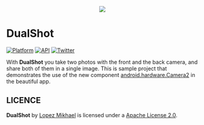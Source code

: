 <p align="center"><img src="http://i66.tinypic.com/20qe4cj.png"></p>

DualShot
=========
[![Platform](https://img.shields.io/badge/platform-android-green.svg)](http://developer.android.com/index.html)
[![API](https://img.shields.io/badge/API-21%2B-brightgreen.svg?style=flat)](https://android-arsenal.com/api?level=21)
[![Twitter](https://img.shields.io/badge/Twitter-@LopezMikhael-blue.svg?style=flat)](http://twitter.com/lopezmikhael)

With **DualShot** you take two photos with the front and the back camera, and share both of them in a single image.
This is sample project that demonstrates the use of the new component [android.hardware.Camera2](http://developer.android.com/reference/android/hardware/camera2/package-summary.html) in the beautiful app.


LICENCE
-----

**DualShot** by [Lopez Mikhael](http://mikhaellopez.com/) is licensed under a [Apache License 2.0](http://www.apache.org/licenses/LICENSE-2.0).
